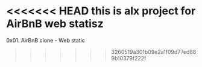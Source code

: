 <<<<<<< HEAD
this is alx project for AirBnB web statisz
=======
0x01. AirBnB clone - Web static
>>>>>>> 3260519a301b09e2a1f09d77ed889b10379f222f
